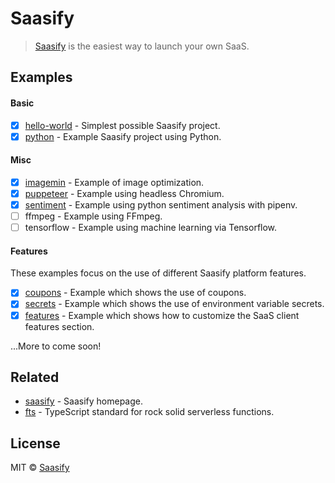 # Saasify

> [Saasify](https://saasify.sh) is the easiest way to launch your own SaaS.

## Examples

#### Basic

- [x] [hello-world](./hello-world) - Simplest possible Saasify project.
- [x] [python](./python) - Example Saasify project using Python.

#### Misc

- [x] [imagemin](./imagemin) - Example of image optimization.
- [x] [puppeteer](./puppeteer) - Example using headless Chromium.
- [x] [sentiment](./sentiment) - Example using python sentiment analysis with pipenv.
- [ ] ffmpeg - Example using FFmpeg.
- [ ] tensorflow - Example using machine learning via Tensorflow.

#### Features

These examples focus on the use of different Saasify platform features.

- [x] [coupons](./coupons) - Example which shows the use of coupons.
- [x] [secrets](./secrets) - Example which shows the use of environment variable secrets.
- [x] [features](./features) - Example which shows how to customize the SaaS client features section.

...More to come soon!

## Related

- [saasify](https://saasify.sh) - Saasify homepage.
- [fts](https://github.com/transitive-bullshit/functional-typescript) - TypeScript standard for rock solid serverless functions.

## License

MIT © [Saasify](https://saasify.sh)
